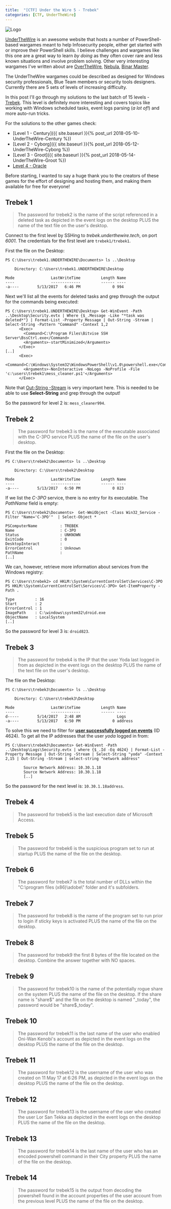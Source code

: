 ```yaml
---
title:  "[CTF] Under the Wire 5 - Trebek"
categories: [CTF, UnderTheWire]
---
```


![Logo](/assets/images/hammer4.png)

[UnderTheWire](http://underthewire.tech/index.htm) is an awesome website that hosts a number of PowerShell-based wargames meant to help Infosecurity people, either get started with or improve their PowerShell skills. I believe challenges and wargames like this one are a great way to learn *by doing* as they often cover rare and less known situations and involve problem solving. Other very interesting wargames I've written about are [OverTheWire](http://craftware.xyz/blog/categories/#OverTheWire), [Nebula](http://craftware.xyz/ctf/2012/07/21/Nebula-wargame-walkthrough.html), [Binar Master](http://craftware.xyz/blog/categories/#Binary-Master). 

The UnderTheWire wargames could be described as designed for Windows security professionals, Blue Team members or security tools designers. Currently there are 5 sets of levels of increasing difficulty. 

In this post I'll go through my solutions to the last batch of 15 levels - [Trebek](http://underthewire.tech/trebek/trebek.htm). This level is definitely more interesting and covers topics like working with Windows scheduled tasks, event logs parsing (*a lot of!*) and more auto-run tricks.

For the solutions to the other games check:
* [Level 1 - Century]({{ site.baseurl }}{% post_url 2018-05-10-UnderTheWire-Century %})
* [Level 2 - Cyborg]({{ site.baseurl }}{% post_url 2018-05-12-UnderTheWire-Cyborg %})
* [Level 3 - Groot]({{ site.baseurl }}{% post_url 2018-05-14-UnderTheWire-Groot %})
* [Level 4 - Oracle]()

Before starting, I wanted to say a huge thank you to the creators of these games for the effort of designing and hosting them, and making them available for free for everyone!

## Trebek 1

<blockquote>
  <p>The password for trebek2 is the name of the script referenced in a deleted task as depicted in the event logs on the desktop PLUS the name of the text file on the user's desktop.</p>
</blockquote>

Connect to the first level by SSHing to *trebek.underthewire.tech*, on port *6001*. The credentials for the first level are ```trebek1/trebek1```.

First the file on the Desktop:

```posh
PS C:\Users\trebek1.UNDERTHEWIRE\Documents> ls ..\Desktop

    Directory: C:\Users\trebek1.UNDERTHEWIRE\Desktop

Mode                LastWriteTime         Length Name
----                -------------         ------ ----
-a----        5/13/2017   6:46 PM              0 994
```

Next we'll list all the events for deleted tasks and grep through the output for the commands being executed:

```posh
PS C:\Users\trebek1.UNDERTHEWIRE\Desktop> Get-WinEvent -Path ..\Desktop\Security.evtx | Where {$_.Message -Like "*task was deleted*"} | Format-List -Property Message | Out-String -Stream | Select-String -Pattern "Command" -Context 1,2
      <Exec>
        <Command>C:\Program Files\Bitvise SSH Server\BssCtrl.exe</Command>
        <Arguments>-startMinimized</Arguments>
      </Exec>
[..]
      <Exec>
        <Command>C:\Windows\System32\WindowsPowerShell\v1.0\powershell.exe</Command>
        <Arguments>-NonInteractive -NoLogo -NoProfile -File 'c:\users\trebek1\mess_cleaner.ps1'</Arguments>
      </Exec>
```

<div class="box-note">
Note that <a href="https://docs.microsoft.com/en-us/powershell/module/microsoft.powershell.utility/out-string?view=powershell-6" target="_blank">Out-String -Stream</a> is very important here. This is needed to be able to use <b>Select-String</b> and grep through the output!
</div>

So the password for level 2 is: ```mess_cleaner994```.

## Trebek 2

<blockquote>
  <p>The password for trebek3 is the name of the executable associated with the C-3PO service PLUS the name of the file on the user's desktop.</p>
</blockquote>

First the file on the Desktop:

```posh
PS C:\Users\trebek2\Documents> ls ..\Desktop

    Directory: C:\Users\trebek2\Desktop

Mode                LastWriteTime         Length Name
----                -------------         ------ ----
-a----        5/13/2017   6:50 PM              0 823
```

If we list the *C-3PO* service, there is no entry for its executable. The *PathName* field is empty:

```posh
PS C:\Users\trebek2\Documents>  Get-WmiObject -Class Win32_Service -Filter "Name='C-3PO'"  | Select-Object *

PSComputerName          : TREBEK
Name                    : C-3PO
Status                  : UNKNOWN
ExitCode                : 0
DesktopInteract         :
ErrorControl            : Unknown
PathName                :
[..]
```

We can, however, retrieve more information about services from the Windows registry:

```posh
PS C:\Users\trebek2> cd HKLM:\System\CurrentControlSet\Services\C-3PO
PS HKLM:\System\CurrentControlSet\Services\C-3PO> Get-ItemProperty -Path .

Type         : 16
Start        : 2
ErrorControl : 1
ImagePath    : C:\windows\system32\droid.exe
ObjectName   : LocalSystem
[..]
```

So the password for level 3 is: ```droid823```.

## Trebek 3

<blockquote>
  <p>The password for trebek4 is the IP that the user Yoda last logged in from as depicted in the event logs on the desktop PLUS the name of the text file on the user's desktop.</p>
</blockquote>

The file on the Desktop:

```posh
PS C:\Users\trebek3\Documents> ls ..\Desktop

    Directory: C:\Users\trebek3\Desktop

Mode                LastWriteTime         Length Name
----                -------------         ------ ----
d-----        5/14/2017   2:48 AM                Logs
-a----        5/13/2017   6:50 PM              0 address
```

To solve this we need to filter for [**user successfully logged on events**](https://www.manageengine.com/products/active-directory-audit/kb/windows-security-log-event-id-4624.html) (ID 4624). To get all the IP addresses that the user *yoda* logged in from:

```posh
PS C:\Users\trebek3\Documents> Get-WinEvent -Path ..\Desktop\Logs\Security.evtx | where {$_.Id -Eq 4624} | Format-List -Property Message | Out-String -Stream | Select-String "yoda" -Context 2,15 | Out-String -Stream | select-string "network address"

        Source Network Address: 10.30.1.18
        Source Network Address: 10.30.1.18
        [..]
```

So the password for the next level is: ```10.30.1.18address```.

## Trebek 4

<blockquote>
  <p>The password for trebek5 is the last execution date of Microsoft Access.</p>
</blockquote>

## Trebek 5

<blockquote>
  <p>The password for trebek6 is the suspicious program set to run at startup PLUS the name of the file on the desktop.</p>
</blockquote>

## Trebek 6

<blockquote>
  <p>The password for trebek7 is the total number of DLLs within the "C:\program files (x86)\adobe\" folder and it's subfolders.</p>
</blockquote>

## Trebek 7

<blockquote>
  <p>The password for trebek8 is the name of the program set to run prior to login if sticky keys is activated PLUS the name of the file on the desktop.</p>
</blockquote>

## Trebek 8

<blockquote>
  <p>The password for trebek9 the first 8 bytes of the file located on the desktop. Combine the answer together with NO spaces.</p>
</blockquote>

## Trebek 9

<blockquote>
  <p>The password for trebek10 is the name of the potentially rogue share on the system PLUS the name of the file on the desktop. If the share name is "share$" and the file on the desktop is named "_today", the password would be "share$_today".</p>
</blockquote>

## Trebek 10

<blockquote>
  <p>The password for trebek11 is the last name of the user who enabled Oni-Wan Kenobi's account as depicted in the event logs on the desktop PLUS the name of the file on the desktop.</p>
</blockquote>

## Trebek 11

<blockquote>
  <p>The password for trebek12 is the username of the user who was created on 11 May 17 at 6:26 PM, as depicted in the event logs on the desktop PLUS the name of the file on the desktop.</p>
</blockquote>

## Trebek 12

<blockquote>
  <p>The password for trebek13 is the username of the user who created the user Lor San Tekka as depicted in the event logs on the desktop PLUS the name of the file on the desktop.</p>
</blockquote>

## Trebek 13

<blockquote>
  <p>The password for trebek14 is the last name of the user who has an encoded powershell command in their City property PLUS the name of the file on the desktop.</p>
</blockquote>

## Trebek 14

<blockquote>
  <p>The password for trebek15 is the output from decoding the powershell found in the account properties of the user account from the previous level PLUS the name of the file on the desktop.</p>
</blockquote>
